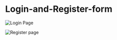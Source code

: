 # Login-and-Register-form

![Login Page](https://user-images.githubusercontent.com/31654130/227937593-fab1cc36-e59e-4c4c-93b7-af90bbadc922.png)

![Register page](https://user-images.githubusercontent.com/31654130/227937621-ebbe3aa5-ad33-4b87-ba1b-4cfd0372a268.png)

